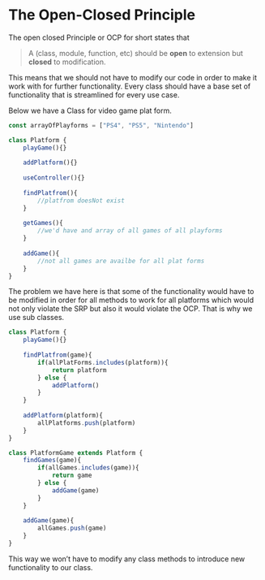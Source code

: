 # The Open-Closed Principle 

The open closed Principle or OCP for short states that

> A (class, module, function, etc) should be **open** to extension but **closed** to modification. 

This means that we should not have to modify our code in order to make it work with for further functionality. Every class should have a base set of functionality that is streamlined for every use case. 

Below we have a Class for video game plat form.

```js
const arrayOfPlayforms = ["PS4", "PS5", "Nintendo"]

class Platform {
    playGame(){}
    
    addPlatform(){}
    
    useController(){}
    
    findPlatfrom(){
        //platfrom doesNot exist
    }
    
    getGames(){
        //we'd have and array of all games of all playforms
    }
    
    addGame(){
        //not all games are availbe for all plat forms
    }
}
```

The problem we have here is that some of the functionality would have to be modified in order for all methods to work for all platforms which would not only violate the SRP but also it would violate the OCP. That is why we use sub classes.

```js
class Platform {
    playGame(){}
    
    findPlatfrom(game){
        if(allPlatForms.includes(platform)){
            return platform
        } else {
            addPlatform()
        }
    }
    
    addPlatform(platform){
        allPlatforms.push(platform)
    }
}

class PlatformGame extends Platform {
    findGames(game){
        if(allGames.includes(game)){
            return game
        } else {
            addGame(game)
        }
    }
    
    addGame(game){
        allGames.push(game)
    }
}
```

This way we won’t have to modify any class methods to introduce new functionality to our class.